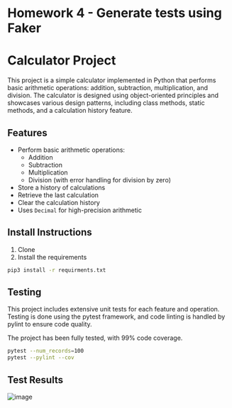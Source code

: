 # Homework 4 - Generate tests using Faker

# Calculator Project

This project is a simple calculator implemented in Python that performs basic arithmetic operations: addition, subtraction, multiplication, and division. The calculator is designed using object-oriented principles and showcases various design patterns, including class methods, static methods, and a calculation history feature.

## Features

- Perform basic arithmetic operations:
  - Addition
  - Subtraction
  - Multiplication
  - Division (with error handling for division by zero)
- Store a history of calculations
- Retrieve the last calculation
- Clear the calculation history
- Uses `Decimal` for high-precision arithmetic

## Install Instructions

1. Clone
2. Install the requirements
```bash
pip3 install -r requirments.txt
```

## Testing 
This project includes extensive unit tests for each feature and operation. Testing is done using the pytest framework, and code linting is handled by pylint to ensure code quality.

The project has been fully tested, with 99% code coverage.

```bash
pytest --num_records=100
pytest --pylint --cov
```
## Test Results 
![image](https://github.com/user-attachments/assets/faf0b070-9081-4d60-bab7-2610f561f1c6)

